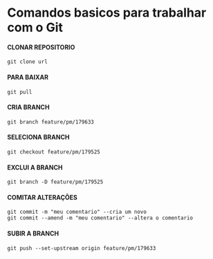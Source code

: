 # Comandos basicos para trabalhar com o Git

#### CLONAR REPOSITORIO
```
git clone url
```
#### PARA BAIXAR
```
git pull
```
#### CRIA BRANCH
```
git branch feature/pm/179633  
```
#### SELECIONA BRANCH
```
git checkout feature/pm/179525  
```
#### EXCLUI A BRANCH
```
git branch -D feature/pm/179525
```
#### COMITAR ALTERAÇÕES
```
git commit -m "meu comentario" --cria um novo
git commit --amend -m "meu comentario" --altera o comentario
```
#### SUBIR A BRANCH
```
git push --set-upstream origin feature/pm/179633
```
